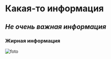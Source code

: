 # Какая-то информация
## *Не очень важная информация*
### **Жирная информация**
![foto](/tiger.jpeg)
